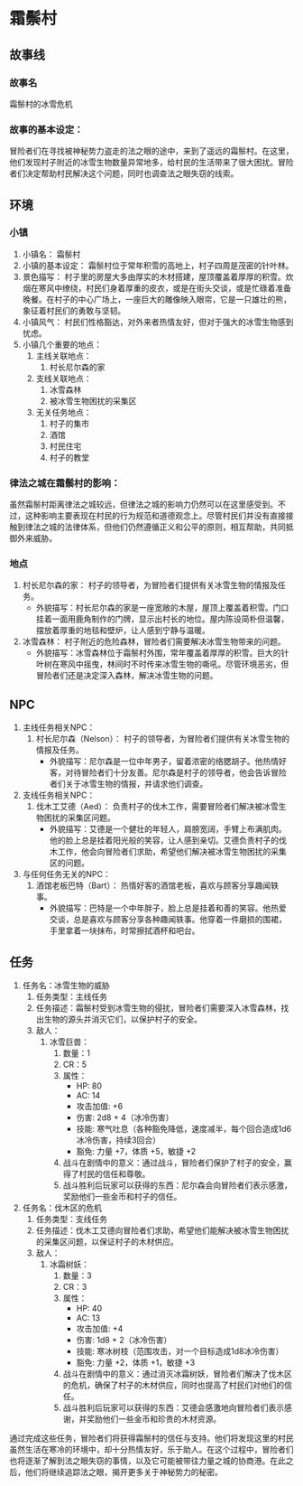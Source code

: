 # 霜鬃村
## 故事线
### 故事名
霜鬃村的冰雪危机
### 故事的基本设定：
冒险者们在寻找被神秘势力盗走的法之眼的途中，来到了遥远的霜鬃村。在这里，他们发现村子附近的冰雪生物数量异常地多，给村民的生活带来了很大困扰。冒险者们决定帮助村民解决这个问题，同时也调查法之眼失窃的线索。
## 环境
### 小镇
1. 小镇名： 霜鬃村
2. 小镇的基本设定： 霜鬃村位于常年积雪的高地上，村子四周是茂密的针叶林。
3. 景色描写： 村子里的房屋大多由厚实的木材搭建，屋顶覆盖着厚厚的积雪。炊烟在寒风中缭绕，村民们身着厚重的皮衣，或是在街头交谈，或是忙碌着准备晚餐。在村子的中心广场上，一座巨大的雕像映入眼帘，它是一只雄壮的熊，象征着村民们的勇敢与坚韧。
4. 小镇风气： 村民们性格豁达，对外来者热情友好，但对于强大的冰雪生物感到忧虑。
5. 小镇几个重要的地点：
   1. 主线关联地点：
      1. 村长尼尔森的家
   2. 支线关联地点：
      1. 冰雪森林
      2. 被冰雪生物困扰的采集区
   3. 无关任务地点：
      1. 村子的集市
      2. 酒馆
      3. 村民住宅
      4. 村子的教堂
### 律法之城在霜鬃村的影响：
虽然霜鬃村距离律法之城较远，但律法之城的影响力仍然可以在这里感受到。不过，这种影响主要表现在村民的行为规范和道德观念上。尽管村民们并没有直接接触到律法之城的法律体系，但他们仍然遵循正义和公平的原则，相互帮助，共同抵御外来威胁。
### 地点
1. 村长尼尔森的家： 村子的领导者，为冒险者们提供有关冰雪生物的情报及任务。
   - 外貌描写：村长尼尔森的家是一座宽敞的木屋，屋顶上覆盖着积雪。门口挂着一面用鹿角制作的门牌，显示出村长的地位。屋内陈设简朴但温馨，摆放着厚重的地毯和壁炉，让人感到宁静与温暖。
2. 冰雪森林： 村子附近的危险森林，冒险者们需要解决冰雪生物带来的问题。
   - 外貌描写：冰雪森林位于霜鬃村外围，常年覆盖着厚厚的积雪。巨大的针叶树在寒风中摇曳，林间时不时传来冰雪生物的嘶吼。尽管环境恶劣，但冒险者们还是决定深入森林，解决冰雪生物的问题。
## NPC
1. 主线任务相关NPC：
   1. 村长尼尔森（Nelson）： 村子的领导者，为冒险者们提供有关冰雪生物的情报及任务。
      - 外貌描写：尼尔森是一位中年男子，留着浓密的络腮胡子。他热情好客，对待冒险者们十分友善。尼尔森是村子的领导者，他会告诉冒险者们关于冰雪生物的情报，并请求他们调查。
2. 支线任务相关NPC：
   1. 伐木工艾德（Aed）： 负责村子的伐木工作，需要冒险者们解决被冰雪生物困扰的采集区问题。
      - 外貌描写：艾德是一个健壮的年轻人，肩膀宽阔，手臂上布满肌肉。他的脸上总是挂着阳光般的笑容，让人感到亲切。艾德负责村子的伐木工作，他会向冒险者们求助，希望他们解决被冰雪生物困扰的采集区的问题。
3. 与任何任务无关的NPC：
   1. 酒馆老板巴特（Bart）： 热情好客的酒馆老板，喜欢与顾客分享趣闻轶事。
      - 外貌描写：巴特是一个中年胖子，脸上总是挂着和善的笑容。他热爱交谈，总是喜欢与顾客分享各种趣闻轶事。他穿着一件磨损的围裙，手里拿着一块抹布，时常擦拭酒杯和吧台。
## 任务
1. 任务名：冰雪生物的威胁
   1. 任务类型：主线任务
   2. 任务描述：霜鬃村受到冰雪生物的侵扰，冒险者们需要深入冰雪森林，找出生物的源头并消灭它们，以保护村子的安全。
   3. 敌人：
      1. 冰雪巨兽：
         1. 数量：1
         2. CR：5
         3. 属性：
            - HP: 80
            - AC: 14
            - 攻击加值: +6
            - 伤害: 2d8 + 4（冰冷伤害）
            - 技能: 寒气吐息（各种豁免降低，速度减半，每个回合造成1d6冰冷伤害，持续3回合）
            - 豁免: 力量 +7，体质 +5，敏捷 +2
         4. 战斗在剧情中的意义：通过战斗，冒险者们保护了村子的安全，赢得了村民的信任和尊敬。
         5. 战斗胜利后玩家可以获得的东西：尼尔森会向冒险者们表示感激，奖励他们一些金币和村子的信任。
2. 任务名：伐木区的危机
   1. 任务类型：支线任务
   2. 任务描述：伐木工艾德向冒险者们求助，希望他们能解决被冰雪生物困扰的采集区问题，以保证村子的木材供应。
   3. 敌人：
      1. 冰霜树妖：
         1. 数量：3
         2. CR：3
         3. 属性：
            - HP: 40
            - AC: 13
            - 攻击加值: +4
            - 伤害: 1d8 + 2（冰冷伤害）
            - 技能: 寒冰树枝（范围攻击，对一个目标造成1d8冰冷伤害）
            - 豁免: 力量 +2，体质 +1，敏捷 +3
         4. 战斗在剧情中的意义：通过消灭冰霜树妖，冒险者们解决了伐木区的危机，确保了村子的木材供应，同时也提高了村民们对他们的信任。
         5. 战斗胜利后玩家可以获得的东西：艾德会感激地向冒险者们表示感谢，并奖励他们一些金币和珍贵的木材资源。

通过完成这些任务，冒险者们将获得霜鬃村的信任与支持。他们将发现这里的村民虽然生活在寒冷的环境中，却十分热情友好，乐于助人。在这个过程中，冒险者们也将逐渐了解到法之眼失窃的事情，以及它可能被带往力量之城的协商港。在此之后，他们将继续追踪法之眼，揭开更多关于神秘势力的秘密。
